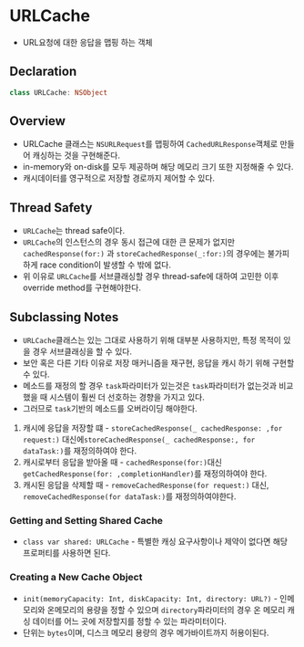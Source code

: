 # URLCache
* URL요청에 대한 응답을 맵핑 하는 객체

## Declaration
```swift
class URLCache: NSObject
```

## Overview
* URLCache 클래스는 `NSURLRequest`를 맵핑하여 `CachedURLResponse`객체로 만들어 캐싱하는 것을 구현해준다.
* in-memory와 on-disk를 모두 제공하며 해당 메모리 크기 또한 지정해줄 수 있다.
* 캐시데이터를 영구적으로 저장할 경로까지 제어할 수 있다.

## Thread Safety
* `URLCache`는 thread safe이다.
* `URLCache`의 인스턴스의 경우 동시 접근에 대한 큰 문제가 없지만 `cachedResponse(for:)` 과 `storeCachedResponse(_:for:)`의 경우에는 불가피하게 race condition이 발생할 수 밖에 없다.
* 위 이유로 `URLCache`를 서브클래싱할 경우 thread-safe에 대하여 고민한 이후 override method를 구현해야한다.

## Subclassing Notes
* `URLCache`클래스는 있는 그대로 사용하기 위해 대부분 사용하지만, 특정 목적이 있을 경우 서브클래싱을 할 수 있다.
* 보안 혹은 다른 기타 이유로 저장 매커니즘을 재구현, 응답을 캐시 하기 위해 구현할 수 있다.
* 메소드를 재정의 할 경우 `task`파라미터가 있는것은 `task`파라미터가 없는것과 비교했을 때 시스템이 훨씬 더 선호하는 경향을 가지고 있다.
* 그러므로 `task`기반의 메소드를 오버라이딩 해야한다.

1. 캐시에 응답을 저장할 떄 - `storeCachedResponse(_ cachedResponse: ,for request:)` 대신에`storeCachedResponse(_ cachedResponse:, for dataTask:)`를 재정의하여야 한다.
2. 캐시로부터 응답을 받아올 때 - `cachedResponse(for:)`대신 `getCachedResponse(for: ,completionHandler)`를 재정의하여야 한다.
3. 캐시된 응답을 삭제할 때 - `removeCachedResponse(for request:)` 대신, `removeCachedResponse(for dataTask:)`를 재정의하여야한다.

### Getting and Setting Shared Cache
* `class var shared: URLCache` - 특별한 캐싱 요구사항이나 제약이 없다면 해당 프로퍼티를 사용하면 된다.

### Creating a New Cache Object
* `init(memoryCapacity: Int, diskCapacity: Int, directory: URL?)` - 인메모리와 온메모리의 용량을 정할 수 있으며 `directory`파라미터의 경우 온 메모리 캐싱 데이터를 어느 곳에 저장할지를 정할 수 있는 파라미터이다.
* 단위는 `bytes`이며, 디스크 메모리 용량의 경우 메가바이트까지 허용이된다.